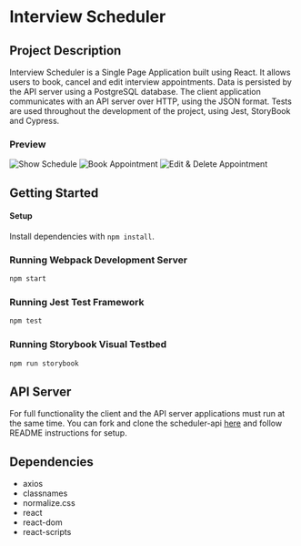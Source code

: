 # Interview Scheduler

## Project Description

Interview Scheduler is a Single Page Application built using React. It allows users to book, cancel and edit interview appointments. Data is persisted by the API server using a PostgreSQL database. The client application communicates with an API server over HTTP, using the JSON format. Tests are used throughout the development of the project, using Jest, StoryBook and Cypress.

### Preview
![Show Schedule]()
![Book Appointment]()
![Edit & Delete Appointment]()

## Getting Started

#### Setup
Install dependencies with `npm install`.

### Running Webpack Development Server
```sh
npm start
```

### Running Jest Test Framework
```sh
npm test
```

### Running Storybook Visual Testbed
```sh
npm run storybook
```

## API Server
For full functionality the client and the API server applications must run at the same time. You can fork and clone the scheduler-api [here](https://github.com/lighthouse-labs/scheduler-api) and follow README instructions for setup. 

## Dependencies
- axios
- classnames
- normalize.css
- react
- react-dom
- react-scripts
